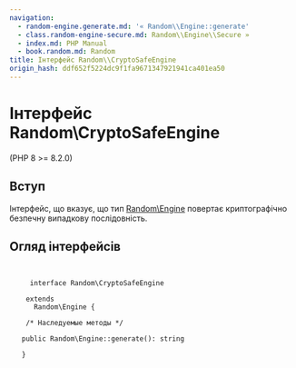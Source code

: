 ```yaml
---
navigation:
  - random-engine.generate.md: '« Random\\Engine::generate'
  - class.random-engine-secure.md: Random\\Engine\\Secure »
  - index.md: PHP Manual
  - book.random.md: Random
title: Інтерфейс Random\\CryptoSafeEngine
origin_hash: ddf652f5224dc9f1fa9671347921941ca401ea50
---
```

# Інтерфейс Random\\CryptoSafeEngine

(PHP 8 >= 8.2.0)

## Вступ

Інтерфейс, що вказує, що тип [Random\\Engine](class.random-engine.md) повертає криптографічно безпечну випадкову послідовність.

## Огляд інтерфейсів

```classsynopsis

    
     interface Random\CryptoSafeEngine

    extends
      Random\Engine {

    /* Наследуемые методы */
    
   public Random\Engine::generate(): string

   }
```
